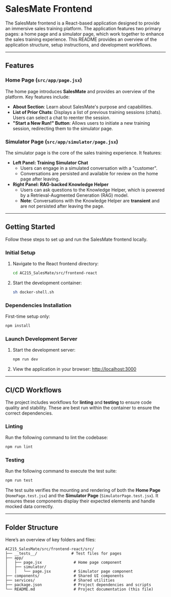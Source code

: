
# SalesMate Frontend

The SalesMate frontend is a React-based application designed to provide an immersive sales training platform. The application features two primary pages: a home page and a simulator page, which work together to enhance the sales training experience. This README provides an overview of the application structure, setup instructions, and development workflows.

---

## Features

### **Home Page (`src/app/page.jsx`)**
The home page introduces **SalesMate** and provides an overview of the platform. Key features include:
- **About Section**: Learn about SalesMate's purpose and capabilities.
- **List of Prior Chats**: Displays a list of previous training sessions (chats). Users can select a chat to reenter the session.
- **"Start a New Run!" Button**: Allows users to initiate a new training session, redirecting them to the simulator page.

### **Simulator Page (`src/app/simulator/page.jsx`)**
The simulator page is the core of the sales training experience. It features:
- **Left Panel: Training Simulator Chat**
  - Users can engage in a simulated conversation with a "customer".
  - Conversations are persisted and available for review on the home page after leaving.
- **Right Panel: RAG-backed Knowledge Helper**
  - Users can ask questions to the Knowledge Helper, which is powered by a Retrieval-Augmented Generation (RAG) model.
  - **Note**: Conversations with the Knowledge Helper are **transient** and are not persisted after leaving the page.

---

## Getting Started

Follow these steps to set up and run the SalesMate frontend locally.

### **Initial Setup**
1. Navigate to the React frontend directory:
   ```bash
   cd AC215_SalesMate/src/frontend-react
   ```
2. Start the development container:
   ```bash
   sh docker-shell.sh
   ```

### **Dependencies Installation**
First-time setup only:
```bash
npm install
```

### **Launch Development Server**
1. Start the development server:
   ```bash
   npm run dev
   ```
2. View the application in your browser:
   [http://localhost:3000](http://localhost:3000)

---

## CI/CD Workflows

The project includes workflows for **linting** and **testing** to ensure code quality and stability. These are best run within the container to ensure the correct dependencies.

### **Linting**
Run the following command to lint the codebase:
```bash
npm run lint
```

### **Testing**
Run the following command to execute the test suite:
```bash
npm run test
```

The test suite verifies the mounting and rendering of both the **Home Page** (`HomePage.test.jsx`) and the **Simulator Page** (`SimulatorPage.test.jsx`). It ensures these components display their expected elements and handle mocked data correctly.

---

## Folder Structure

Here’s an overview of key folders and files:

```
AC215_SalesMate/src/frontend-react/src/
├── __tests__/               # Test files for pages
├── app/
│   ├── page.jsx              # Home page component
│   ├── simulator/
│   │   └── page.jsx          # Simulator page component
├── components/               # Shared UI components
├── services/                 # Shared utilities
├── package.json              # Project dependencies and scripts
└── README.md                 # Project documentation (this file)
```
